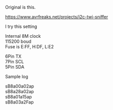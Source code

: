 Original is this.  

https://www.avrfreaks.net/projects/i2c-twi-sniffer  

I try this setting

Internal 8M clock  
115200 boud  
Fuse is E:FF, H:DF, L:E2  

6Pin TX  
7Pin SCL  
5Pin SDA  

Sample log  

sB8a00a02ap  
sB8a28a02ap  
sB8a01a15ap  
sB8a03a2Fap  

